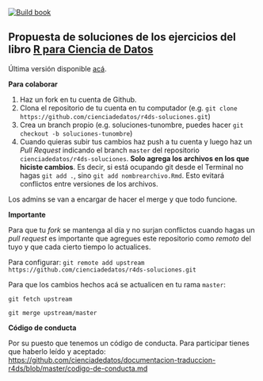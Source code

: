 <!-- badges: start -->
[![Build book](https://github.com/cienciadedatos/r4ds-soluciones/workflows/Build%20book/badge.svg)](https://github.com/cienciadedatos/r4ds-soluciones/actions)
<!-- badges: end -->

## Propuesta de soluciones de los ejercicios del libro [R para Ciencia de Datos](https://es.r4ds.hadley.nz)

Última versión disponible [acá](https://r4ds-soluciones.netlify.app/).

**Para colaborar**

1. Haz un fork en tu cuenta de Github.
2. Clona el repositorio de tu cuenta en tu computador (e.g. `git clone https://github.com/cienciadedatos/r4ds-soluciones.git`)
3. Crea un branch propio (e.g. soluciones-tunombre, puedes hacer `git checkout -b soluciones-tunombre`)
4. Cuando quieras subir tus cambios haz push a tu cuenta y luego haz un *Pull Request* indicando el branch `master` del repositorio `cienciadedatos/r4ds-soluciones`. **Solo agrega los archivos en los que hiciste cambios**. Es decir, si está ocupando git desde el Terminal no hagas `git add .`, sino `git add nombrearchivo.Rmd`. Esto evitará conflictos entre versiones de los archivos.

Los admins se van a encargar de hacer el merge y que todo funcione.

**Importante**

Para que tu _fork_ se mantenga al día y no surjan conflictos cuando hagas un _pull request_ es importante que agregues este repositorio como _remoto_ del tuyo y que cada cierto tiempo lo actualices. 

Para configurar:
`git remote add upstream https://github.com/cienciadedatos/r4ds-soluciones.git`

Para que los cambios hechos acá se actualicen en tu rama `master`:

`git fetch upstream` 

`git merge upstream/master` 

**Código de conducta**

Por su puesto que tenemos un código de conducta. Para participar tienes que haberlo leído y aceptado: https://github.com/cienciadedatos/documentacion-traduccion-r4ds/blob/master/codigo-de-conducta.md
